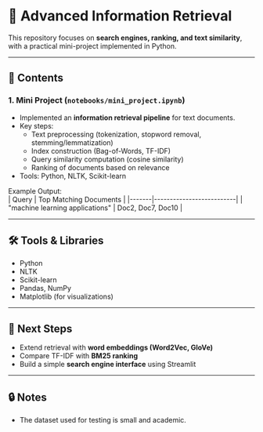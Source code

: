 # 🔎 Advanced Information Retrieval

This repository focuses on **search engines, ranking, and text similarity**, with a practical mini-project implemented in Python.  

---

## 📂 Contents

### 1. Mini Project (`notebooks/mini_project.ipynb`)  
- Implemented an **information retrieval pipeline** for text documents.  
- Key steps:
  - Text preprocessing (tokenization, stopword removal, stemming/lemmatization)  
  - Index construction (Bag-of-Words, TF-IDF)  
  - Query similarity computation (cosine similarity)  
  - Ranking of documents based on relevance  
- Tools: Python, NLTK, Scikit-learn  

Example Output:  
| Query | Top Matching Documents |
|-------|--------------------------|
| "machine learning applications" | Doc2, Doc7, Doc10 |

---

## 🛠️ Tools & Libraries
- Python  
- NLTK  
- Scikit-learn  
- Pandas, NumPy  
- Matplotlib (for visualizations)  

---

## 🚀 Next Steps
- Extend retrieval with **word embeddings (Word2Vec, GloVe)**  
- Compare TF-IDF with **BM25 ranking**  
- Build a simple **search engine interface** using Streamlit  

---

## 🔒 Notes
- The dataset used for testing is small and academic.  

